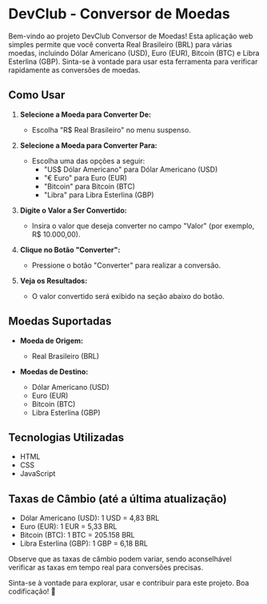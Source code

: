 # DevClub - Conversor de Moedas

Bem-vindo ao projeto DevClub Conversor de Moedas! Esta aplicação web simples permite que você converta Real Brasileiro (BRL) para várias moedas, incluindo Dólar Americano (USD), Euro (EUR), Bitcoin (BTC) e Libra Esterlina (GBP). Sinta-se à vontade para usar esta ferramenta para verificar rapidamente as conversões de moedas.

## Como Usar

1. **Selecione a Moeda para Converter De:**
   - Escolha "R$ Real Brasileiro" no menu suspenso.

2. **Selecione a Moeda para Converter Para:**
   - Escolha uma das opções a seguir:
     - "US$ Dólar Americano" para Dólar Americano (USD)
     - "€ Euro" para Euro (EUR)
     - "Bitcoin" para Bitcoin (BTC)
     - "Libra" para Libra Esterlina (GBP)

3. **Digite o Valor a Ser Convertido:**
   - Insira o valor que deseja converter no campo "Valor" (por exemplo, R$ 10.000,00).

4. **Clique no Botão "Converter":**
   - Pressione o botão "Converter" para realizar a conversão.

5. **Veja os Resultados:**
   - O valor convertido será exibido na seção abaixo do botão.

## Moedas Suportadas

- **Moeda de Origem:**
  - Real Brasileiro (BRL)

- **Moedas de Destino:**
  - Dólar Americano (USD)
  - Euro (EUR)
  - Bitcoin (BTC)
  - Libra Esterlina (GBP)

## Tecnologias Utilizadas

- HTML
- CSS
- JavaScript

## Taxas de Câmbio (até a última atualização)

- Dólar Americano (USD): 1 USD = 4,83 BRL
- Euro (EUR): 1 EUR = 5,33 BRL
- Bitcoin (BTC): 1 BTC = 205.158 BRL
- Libra Esterlina (GBP): 1 GBP = 6,18 BRL

Observe que as taxas de câmbio podem variar, sendo aconselhável verificar as taxas em tempo real para conversões precisas.

Sinta-se à vontade para explorar, usar e contribuir para este projeto. Boa codificação! 🚀

